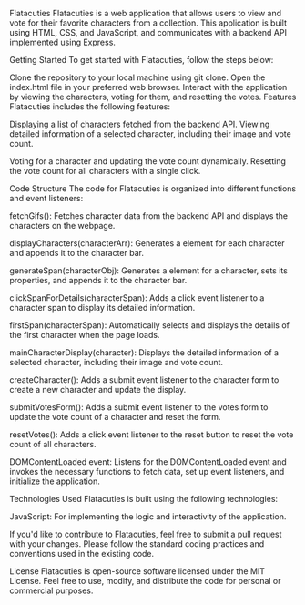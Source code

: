 Flatacuties
Flatacuties is a web application that allows users to view and vote for their favorite characters from a collection. This application is built using HTML, CSS, and JavaScript, and communicates with a backend API implemented using Express.

Getting Started
To get started with Flatacuties, follow the steps below:

Clone the repository to your local machine using git clone.
Open the index.html file in your preferred web browser.
Interact with the application by viewing the characters, voting for them, and resetting the votes.
Features
Flatacuties includes the following features:

Displaying a list of characters fetched from the backend API.
Viewing detailed information of a selected character, including their image and vote count.

Voting for a character and updating the vote count dynamically.
Resetting the vote count for all characters with a single click.

Code Structure
The code for Flatacuties is organized into different functions and event listeners:

fetchGifs(): Fetches character data from the backend API and displays the characters on the webpage.

displayCharacters(characterArr): Generates a <span> element for each character and appends it to the character bar.

generateSpan(characterObj): Generates a <span> element for a character, sets its properties, and appends it to the character bar.

clickSpanForDetails(characterSpan): Adds a click event listener to a character span to display its detailed information.

firstSpan(characterSpan): Automatically selects and displays the details of the first character when the page loads.

mainCharacterDisplay(character): Displays the detailed information of a selected character, including their image and vote count.

createCharacter(): Adds a submit event listener to the character form to create a new character and update the display.

submitVotesForm(): Adds a submit event listener to the votes form to update the vote count of a character and reset the form.

resetVotes(): Adds a click event listener to the reset button to reset the vote count of all characters.

DOMContentLoaded event: Listens for the DOMContentLoaded event and invokes the necessary functions to fetch data, set up event listeners, and initialize the application.


Technologies Used
Flatacuties is built using the following technologies:


JavaScript: For implementing the logic and interactivity of the application.

If you'd like to contribute to Flatacuties, feel free to submit a pull request with your changes. Please follow the standard coding practices and conventions used in the existing code.

License
Flatacuties is open-source software licensed under the MIT License. Feel free to use, modify, and distribute the code for personal or commercial purposes.